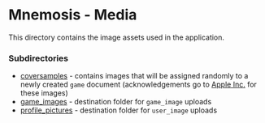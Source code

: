 # **Mnemosis - Media**

This directory contains the image assets used in the application.

### **Subdirectories**

- [coversamples](https://github.com/ccapdev1920T2/s12g10/tree/Phase_3/public/media/coversamples) - contains images that will be assigned randomly to a newly created `game` document (acknowledgements go to [Apple Inc.](https://www.apple.com/) for these images)
- [game_images](https://github.com/ccapdev1920T2/s12g10/tree/Phase_3/public/media/game_images) - destination folder for `game_image` uploads 
- [profile_pictures](https://github.com/ccapdev1920T2/s12g10/tree/Phase_3/public/media/profile_pictures) - destination folder for `user_image` uploads


